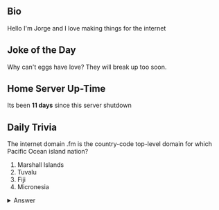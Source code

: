 ## Bio

Hello I'm Jorge and I love making things for the internet

## Joke of the Day

Why can't eggs have love? They will break up too soon.

## Home Server Up-Time

Its been **11 days** since this server shutdown


## Daily Trivia

The internet domain .fm is the country-code top-level domain for which Pacific Ocean island nation?
 1. Marshall Islands
 2. Tuvalu
 3. Fiji
 4. Micronesia

<details>
  <summary>Answer</summary>
  Micronesia
</details>
